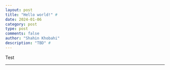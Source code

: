 ```yaml
---
layout: post
title: "Hello world!" #
date: 2024-01-06
category: post
type: post
comments: false
author: "Shahin Khobahi"
description: "TBD" # 
---
```


Test

-----

